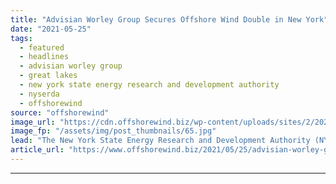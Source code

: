```yaml
---
title: "Advisian Worley Group Secures Offshore Wind Double in New York"
date: "2021-05-25"
tags: 
  - featured
  - headlines
  - advisian worley group
  - great lakes
  - new york state energy research and development authority
  - nyserda
  - offshorewind
source: "offshorewind"
image_url: "https://cdn.offshorewind.biz/wp-content/uploads/sites/2/2021/05/13154003/DNV.jpg"
image_fp: "/assets/img/post_thumbnails/65.jpg"
lead: "The New York State Energy Research and Development Authority (NYSERDA) has selected Advisian Worley"
article_url: "https://www.offshorewind.biz/2021/05/25/advisian-worley-group-secures-offshore-wind-double-in-new-york/"
---
```


---
